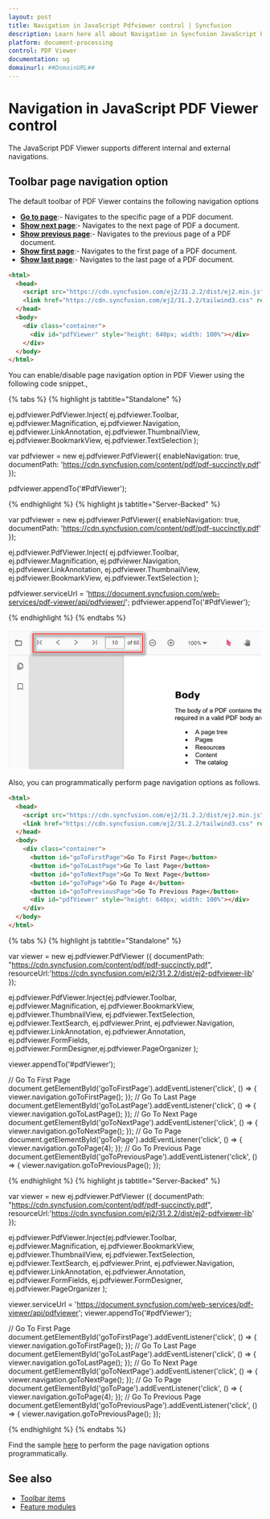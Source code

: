 ```yaml
---
layout: post
title: Navigation in JavaScript Pdfviewer control | Syncfusion
description: Learn here all about Navigation in Syncfusion JavaScript Pdfviewer control of Syncfusion Essential JS 2 and more.
platform: document-processing
control: PDF Viewer
documentation: ug
domainurl: ##DomainURL##
---
```


# Navigation in JavaScript PDF Viewer control

The JavaScript PDF Viewer supports different internal and external navigations.

## Toolbar page navigation option

The default toolbar of PDF Viewer contains the following navigation options

* [**Go to page**](https://ej2.syncfusion.com/documentation/api/pdfviewer/navigation/#gotopage):- Navigates to the specific page of a PDF document.
* [**Show next page**](https://ej2.syncfusion.com/documentation/api/pdfviewer/navigation/#gotonextpage):- Navigates to the next page of PDF a document.
* [**Show previous page**](https://ej2.syncfusion.com/documentation/api/pdfviewer/navigation/#gotopreviouspage):- Navigates to the previous page of a PDF document.
* [**Show first page**](https://ej2.syncfusion.com/documentation/api/pdfviewer/navigation/#gotofirstpage):-  Navigates to the first page of a PDF document.
* [**Show last page**](https://ej2.syncfusion.com/documentation/api/pdfviewer/navigation/#gotolastpage):- Navigates to the last page of a PDF document.

```html
<html>
  <head>
    <script src="https://cdn.syncfusion.com/ej2/31.2.2/dist/ej2.min.js" type="text/javascript"></script>
    <link href="https://cdn.syncfusion.com/ej2/31.2.2/tailwind3.css" rel="stylesheet" />
  </head>
  <body>
    <div class="container">
      <div id="pdfViewer" style="height: 640px; width: 100%"></div>
    </div>
  </body>
</html>
```

You can enable/disable page navigation option in PDF Viewer using the following code snippet.,

{% tabs %}
{% highlight js tabtitle="Standalone" %}

ej.pdfviewer.PdfViewer.Inject(
  ej.pdfviewer.Toolbar, ej.pdfviewer.Magnification, ej.pdfviewer.Navigation,
  ej.pdfviewer.LinkAnnotation, ej.pdfviewer.ThumbnailView, ej.pdfviewer.BookmarkView,
  ej.pdfviewer.TextSelection
);

var pdfviewer = new ej.pdfviewer.PdfViewer({
  enableNavigation: true,
  documentPath: 'https://cdn.syncfusion.com/content/pdf/pdf-succinctly.pdf'
});

pdfviewer.appendTo('#PdfViewer');

{% endhighlight %}
{% highlight js tabtitle="Server-Backed" %}

var pdfviewer = new ej.pdfviewer.PdfViewer({
  enableNavigation: true,
  documentPath: 'https://cdn.syncfusion.com/content/pdf/pdf-succinctly.pdf'
});

ej.pdfviewer.PdfViewer.Inject(
  ej.pdfviewer.Toolbar, ej.pdfviewer.Magnification, ej.pdfviewer.Navigation, ej.pdfviewer.LinkAnnotation, ej.pdfviewer.ThumbnailView, ej.pdfviewer.BookmarkView, ej.pdfviewer.TextSelection
);

pdfviewer.serviceUrl = 'https://document.syncfusion.com/web-services/pdf-viewer/api/pdfviewer/';
pdfviewer.appendTo('#PdfViewer');

{% endhighlight %}
{% endtabs %}

![page navigation in toolbar](../images/navigation.png)

Also, you can programmatically perform page navigation options as follows.

```html
<html>
  <head>
    <script src="https://cdn.syncfusion.com/ej2/31.2.2/dist/ej2.min.js" type="text/javascript"></script>
    <link href="https://cdn.syncfusion.com/ej2/31.2.2/tailwind3.css" rel="stylesheet" />
  </head>
  <body>
    <div class="container">
      <button id="goToFirstPage">Go To First Page</button>
      <button id="goToLastPage">Go To last Page</button>
      <button id="goToNextPage">Go To Next Page</button>
      <button id="goToPage">Go To Page 4</button>
      <button id="goToPreviousPage">Go To Previous Page</button>
      <div id="pdfViewer" style="height: 640px; width: 100%"></div>
    </div>
  </body>
</html>
```

{% tabs %}
{% highlight js tabtitle="Standalone" %}

var viewer = new ej.pdfviewer.PdfViewer ({
  documentPath: "https://cdn.syncfusion.com/content/pdf/pdf-succinctly.pdf",
  resourceUrl:'https://cdn.syncfusion.com/ej2/31.2.2/dist/ej2-pdfviewer-lib'
});

ej.pdfviewer.PdfViewer.Inject(ej.pdfviewer.Toolbar, ej.pdfviewer.Magnification, ej.pdfviewer.BookmarkView,
  ej.pdfviewer.ThumbnailView, ej.pdfviewer.TextSelection, ej.pdfviewer.TextSearch, ej.pdfviewer.Print,
  ej.pdfviewer.Navigation, ej.pdfviewer.LinkAnnotation, ej.pdfviewer.Annotation,  ej.pdfviewer.FormFields,
  ej.pdfviewer.FormDesigner,ej.pdfviewer.PageOrganizer
);

viewer.appendTo('#pdfViewer');

// Go To First Page
document.getElementById('goToFirstPage').addEventListener('click', () => {
  viewer.navigation.goToFirstPage();
});
// Go To Last Page
document.getElementById('goToLastPage').addEventListener('click', () => {
  viewer.navigation.goToLastPage();
});
// Go To Next Page
document.getElementById('goToNextPage').addEventListener('click', () => {
  viewer.navigation.goToNextPage();
});
// Go To Page
document.getElementById('goToPage').addEventListener('click', () => {
  viewer.navigation.goToPage(4);
});
// Go To Previous Page
document.getElementById('goToPreviousPage').addEventListener('click', () => {
  viewer.navigation.goToPreviousPage();
});

{% endhighlight %}
{% highlight js tabtitle="Server-Backed" %}

var viewer = new ej.pdfviewer.PdfViewer ({
    documentPath: "https://cdn.syncfusion.com/content/pdf/pdf-succinctly.pdf",
    resourceUrl:'https://cdn.syncfusion.com/ej2/31.2.2/dist/ej2-pdfviewer-lib'
});

ej.pdfviewer.PdfViewer.Inject(ej.pdfviewer.Toolbar, ej.pdfviewer.Magnification, ej.pdfviewer.BookmarkView,
  ej.pdfviewer.ThumbnailView, ej.pdfviewer.TextSelection, ej.pdfviewer.TextSearch, ej.pdfviewer.Print,
  ej.pdfviewer.Navigation, ej.pdfviewer.LinkAnnotation, ej.pdfviewer.Annotation,  ej.pdfviewer.FormFields,
  ej.pdfviewer.FormDesigner, ej.pdfviewer.PageOrganizer
);

viewer.serviceUrl = 'https://document.syncfusion.com/web-services/pdf-viewer/api/pdfviewer';
viewer.appendTo('#pdfViewer');

// Go To First Page
document.getElementById('goToFirstPage').addEventListener('click', () => {
viewer.navigation.goToFirstPage();
});
// Go To Last Page
document.getElementById('goToLastPage').addEventListener('click', () => {
viewer.navigation.goToLastPage();
});
// Go To Next Page
document.getElementById('goToNextPage').addEventListener('click', () => {
viewer.navigation.goToNextPage();
});
// Go To Page
document.getElementById('goToPage').addEventListener('click', () => {
viewer.navigation.goToPage(4);
});
// Go To Previous Page
document.getElementById('goToPreviousPage').addEventListener('click', () => {
viewer.navigation.goToPreviousPage();
});

{% endhighlight %}
{% endtabs %}

Find the sample [here](https://stackblitz.com/edit/kpzmjpf7?file=index.js) to perform the page navigation options programmatically.

## See also

* [Toolbar items](https://help.syncfusion.com/document-processing/pdf/pdf-viewer/javascript-es5/toolbar/)
* [Feature modules](https://help.syncfusion.com/document-processing/pdf/pdf-viewer/javascript-es5/feature-module/)